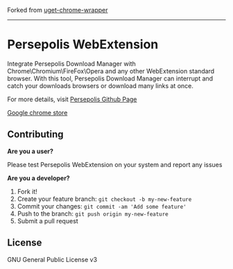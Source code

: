 Forked from [uget-chrome-wrapper](https://github.com/slgobinath/uget-chrome-wrapper)

-----
# Persepolis WebExtension
Integrate Persepolis Download Manager with Chrome\Chromium\FireFox\Opera and any other WebExtension standard browser. With this tool, Persepolis Download Manager can interrupt and catch your downloads browsers or download many links at once.

For more details, visit [Persepolis Github Page](https://github.com/persepolisdm/persepolis)

[Google chrome store](https://chrome.google.com/webstore/detail/persepolis-download-manag/legimlagjjoghkoedakdjhocbeomojao)

## Contributing
**Are you a user?**

Please test Persepolis WebExtension on your system and report any issues

**Are you a developer?**

1. Fork it!
2. Create your feature branch: `git checkout -b my-new-feature`
3. Commit your changes: `git commit -am 'Add some feature'`
4. Push to the branch: `git push origin my-new-feature`
5. Submit a pull request

## License

GNU General Public License v3
